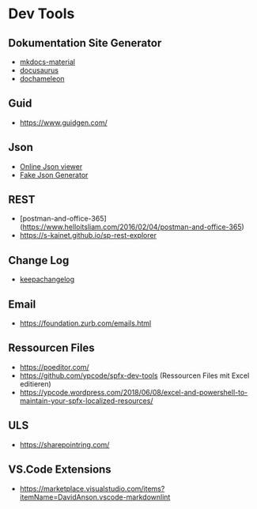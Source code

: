 # Dev Tools

## Dokumentation Site Generator

- [mkdocs-material](https://squidfunk.github.io/mkdocs-material)
- [docusaurus](https://docusaurus.io)
- [dochameleon](https://dochameleon.io)

## Guid

- https://www.guidgen.com/

## Json

- [Online Json viewer](http://jsonviewer.stack.hu)
- [Fake Json Generator](https://jsonplaceholder.typicode.com)

## REST

- [postman-and-office-365]
(https://www.helloitsliam.com/2016/02/04/postman-and-office-365)
- https://s-kainet.github.io/sp-rest-explorer

## Change Log

- [keepachangelog](http://keepachangelog.com/en/1.0.0)

## Email

- https://foundation.zurb.com/emails.html

## Ressourcen Files

- https://poeditor.com/
- https://github.com/ypcode/spfx-dev-tools (Ressourcen Files mit Excel editieren)
- https://ypcode.wordpress.com/2018/06/08/excel-and-powershell-to-maintain-your-spfx-localized-resources/

## ULS

- https://sharepointring.com/

## VS.Code Extensions

- https://marketplace.visualstudio.com/items?itemName=DavidAnson.vscode-markdownlint
